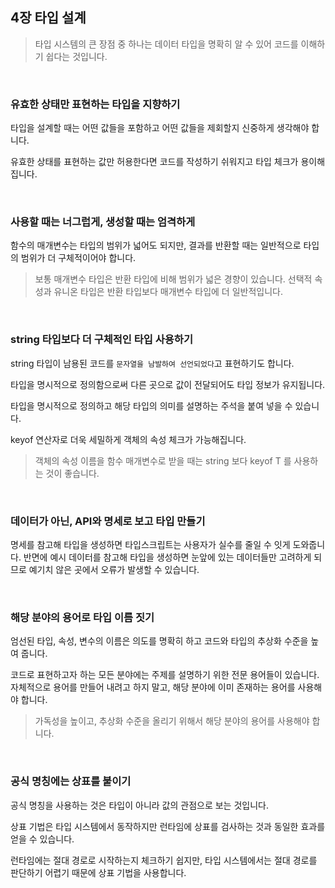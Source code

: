 ## 4장 타입 설계

> 타입 시스템의 큰 장점 중 하나는 데이터 타입을 명확히 알 수 있어 코드를 이해하기 쉽다는 것입니다.

<br>

### 유효한 상태만 표현하는 타입을 지향하기

타입을 설계할 때는 어떤 값들을 포함하고 어떤 값들을 제회할지 신중하게 생각해야 합니다.

유효한 상태를 표현하는 값만 허용한다면 코드를 작성하기 쉬워지고 타입 체크가 용이해집니다.

<br>

### 사용할 때는 너그럽게, 생성할 때는 엄격하게

함수의 매개변수는 타입의 범위가 넓어도 되지만, 결과를 반환할 때는 일반적으로 타입의 범위가 더 구체적이어야 합니다.

> 보통 매개변수 타입은 반환 타입에 비해 범위가 넓은 경향이 있습니다. 선택적 속성과 유니온 타입은 반환 타입보다 매개변수 타입에 더 일반적입니다.

<br>

### string 타입보다 더 구체적인 타입 사용하기

string 타입이 남용된 코드를 `문자열을 남발하여 선언되었다`고 표현하기도 합니다.

타입을 명시적으로 정의함으로써 다른 곳으로 값이 전달되어도 타입 정보가 유지됩니다.

타입을 명시적으로 정의하고 해당 타입의 의미를 설명하는 주석을 붙여 넣을 수 있습니다.

keyof 연산자로 더욱 세밀하게 객체의 속성 체크가 가능해집니다.

> 객체의 속성 이름을 함수 매개변수로 받을 때는 string 보다 keyof T 를 사용하는 것이 좋습니다.

<br>

### 데이터가 아닌, API와 명세로 보고 타입 만들기

명세를 참고해 타입을 생성하면 타입스크립트는 사용자가 실수를 줄일 수 잇게 도와줍니다. 반면에 예시 데이터를 참고해 타입을 생성하면 눈앞에 있는 데이터들만 고려하게 되므로 예기치 않은 곳에서 오류가 발생할 수 있습니다.

<br>

### 해당 분야의 용어로 타입 이름 짓기

엄선된 타입, 속성, 변수의 이름은 의도를 명확히 하고 코드와 타입의 추상화 수준을 높여 줍니다.

코드로 표현하고자 하는 모든 분야에는 주제를 설명하기 위한 전문 용어들이 있습니다. 자체적으로 용어를 만들어 내려고 하지 말고, 해당 분야에 이미 존재하는 용어를 사용해야 합니다.

> 가독성을 높이고, 추상화 수준을 올리기 위해서 해당 분야의 용어를 사용해야 합니다.

<br>

### 공식 명칭에는 상표를 붙이기

공식 명칭을 사용하는 것은 타입이 아니라 값의 관점으로 보는 것입니다.

상표 기법은 타입 시스템에서 동작하지만 런타임에 상표를 검사하는 것과 동일한 효과를 얻을 수 있습니다.

런타임에는 절대 경로로 시작하는지 체크하기 쉽지만, 타입 시스템에서는 절대 경로를 판단하기 어렵기 때문에 상표 기법을 사용합니다.
